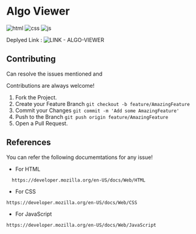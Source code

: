# Algo Viewer

<p align="center">

 ![html](https://img.shields.io/badge/HTML-239120?style=for-the-badge&logo=html5&logoColor=white) ![css](https://img.shields.io/badge/CSS-E34F26?&style=for-the-badge&logo=css3&logoColor=white) ![js](https://img.shields.io/badge/JavaScript-F7DF1E?style=for-the-badge&logo=javascript&logoColor=black)

Deplyed Link :  ![LINK - ALGO-VIEWER]( https://visualize-sorting-project.netlify.app )

## Contributing

Can resolve the issues mentioned and

Contributions are always welcome!

1. Fork the Project.
2. Create your Feature Branch
   `git checkout -b feature/AmazingFeature`
3. Commit your Changes
   `git commit -m 'Add some AmazingFeature'`
4. Push to the Branch
   `git push origin feature/AmazingFeature`
5. Open a Pull Request.

## References

You can refer the following documemtations for any issue!

- For HTML

````
  https://developer.mozilla.org/en-US/docs/Web/HTML
````

- For CSS

````
https://developer.mozilla.org/en-US/docs/Web/CSS
````

- For JavaScript

````
https://developer.mozilla.org/en-US/docs/Web/JavaScript
````
